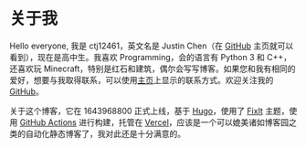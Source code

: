 # 关于我


Hello everyone, 我是 ctj12461，英文名是 Justin Chen（在 [GitHub](https://github.com/ctj12461/) 主页就可以看到），现在是高中生。我喜欢 Programming，会的语言有 Python 3 和 C++，还喜欢玩 Minecraft，特别是红石和建筑，偶尔会写写博客。如果您和我有相同的爱好，想要与我取得联系，可以使用[主页](/)上显示的联系方式。欢迎关注我的 [GitHub](https://github.com/ctj12461/)。

关于这个博客，它在 1643968800 正式上线，基于 [Hugo](https://gohugo.io)，使用了 [FixIt](https://github.com/Lruihao/FixIt) 主题，使用 [GitHub Actions](https://github.com/features/actions) 进行构建，托管在 [Vercel](https://vercel.com)，应该是一个可以媲美诸如博客园之类的自动化静态博客了，我对此还是十分满意的。
